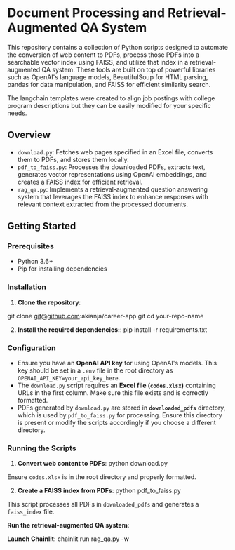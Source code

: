 Document Processing and Retrieval-Augmented QA System
=====================================================

This repository contains a collection of Python scripts designed to automate the conversion of web content to PDFs, process those PDFs into a searchable vector index using FAISS, and utilize that index in a retrieval-augmented QA system. These tools are built on top of powerful libraries such as OpenAI's language models, BeautifulSoup for HTML parsing, pandas for data manipulation, and FAISS for efficient similarity search.

The langchain templates were created to align job postings with college program descriptions but they can be easily modified for your specific needs.

Overview
--------

*   `download.py`: Fetches web pages specified in an Excel file, converts them to PDFs, and stores them locally.
*   `pdf_to_faiss.py`: Processes the downloaded PDFs, extracts text, generates vector representations using OpenAI embeddings, and creates a FAISS index for efficient retrieval.
*   `rag_qa.py`: Implements a retrieval-augmented question answering system that leverages the FAISS index to enhance responses with relevant context extracted from the processed documents.

Getting Started
---------------

### Prerequisites

*   Python 3.6+
*   Pip for installing dependencies

### Installation

1.  **Clone the repository**:

git clone git@github.com:akianja/career-app.git
cd your-repo-name

2.  **Install the required dependencies:**:
pip install -r requirements.txt

### Configuration

*   Ensure you have an **OpenAI API key** for using OpenAI's models. This key should be set in a `.env` file in the root directory as `OPENAI_API_KEY=your_api_key_here`.
*   The `download.py` script requires an **Excel file (`codes.xlsx`)** containing URLs in the first column. Make sure this file exists and is correctly formatted.
*   PDFs generated by `download.py` are stored in **`downloaded_pdfs`** directory, which is used by `pdf_to_faiss.py` for processing. Ensure this directory is present or modify the scripts accordingly if you choose a different directory.


### Running the Scripts

1.  **Convert web content to PDFs**:
python download.py

Ensure `codes.xlsx` is in the root directory and properly formatted.

2.  **Create a FAISS index from PDFs**:
python pdf_to_faiss.py

This script processes all PDFs in `downloaded_pdfs` and generates a `faiss_index` file.

**Run the retrieval-augmented QA system**:

**Launch Chainlit**:
chainlit run rag_qa.py -w

